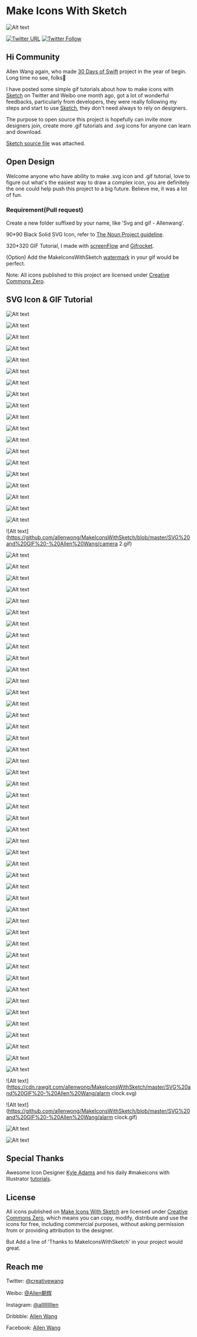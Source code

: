 # Make Icons With Sketch

![Alt text](https://github.com/allenwong/MakeIconsWithSketch/blob/master/project%20logo.png)

[![Twitter URL](https://img.shields.io/twitter/url/http/shields.io.svg?style=social)](https://twitter.com/intent/tweet?text=https://github.com/allenwong/30DaysofSwift)
[![Twitter Follow](https://img.shields.io/twitter/follow/creativewang.svg?style=social)](https://twitter.com/creativewang)

## Hi Community ##

Allen Wang again, who made [30 Days of Swift](https://github.com/allenwong/30DaysofSwift) project in the year of begin. Long time no see, folks🙌

I have posted some simple gif tutorials about how to make icons with [Sketch](https://sketchapp.com/) on Twitter and Weibo one month ago, got a lot of wonderful feedbacks, particularly from developers, they were really following my steps and start to use [Sketch](https://sketchapp.com/), they don't need always to rely on designers.

The purpose to open source this project is hopefully can invite more designers join, create more .gif tutorials and .svg icons for anyone can learn and download.

[Sketch source file](https://github.com/allenwong/MakeIconsWithSketch/blob/master/Icon%20set.sketch) was attached.

## Open Design ##
Welcome anyone who have ability to make .svg icon and .gif tutorial, love to figure out what's the easiest way to draw a complex icon, you are definitely the one could help push this project to a big future. Believe me, it was a lot of fun.

### Requirement(Pull request) ###

Create a new folder suffixed by your name, like 'Svg and gif - Allenwang'.

90*90 Black Solid SVG Icon, refer to [The Noun Project guideline](https://thenounproject.zendesk.com/hc/en-us/articles/200769903-Design-Technical-Guidelines).

320*320 GIF Tutorial, I made with [screenFlow](http://screenflow.en.softonic.com/mac) and [Gifrocket](http://www.gifrocket.com/).

(Option) Add the MakeIconsWithSketch [watermark](https://github.com/allenwong/MakeIconsWithSketch/blob/master/Video%20to%20GIF%20watermark.png) in your gif would be perfect.

Note: All icons published to this project are licensed under [Creative Commons Zero](https://creativecommons.org/publicdomain/zero/1.0/).

## SVG Icon & GIF Tutorial ##

![Alt text](https://cdn.rawgit.com/allenwong/MakeIconsWithSketch/master/SVG%20and%20GIF%20-%20Allen%20Wang/heart.svg)

![Alt text](https://github.com/allenwong/MakeIconsWithSketch/blob/master/SVG%20and%20GIF%20-%20Allen%20Wang/heart.gif)

![Alt text](https://cdn.rawgit.com/allenwong/MakeIconsWithSketch/master/SVG%20and%20GIF%20-%20Allen%20Wang/fullscreen.svg)

![Alt text](https://github.com/allenwong/MakeIconsWithSketch/blob/master/SVG%20and%20GIF%20-%20Allen%20Wang/fullscreen.gif)

![Alt text](https://cdn.rawgit.com/allenwong/MakeIconsWithSketch/master/SVG%20and%20GIF%20-%20Allen%20Wang/music.svg)

![Alt text](https://github.com/allenwong/MakeIconsWithSketch/blob/master/SVG%20and%20GIF%20-%20Allen%20Wang/music.gif)

![Alt text](https://cdn.rawgit.com/allenwong/MakeIconsWithSketch/master/SVG%20and%20GIF%20-%20Allen%20Wang/cloud.svg)

![Alt text](https://github.com/allenwong/MakeIconsWithSketch/blob/master/SVG%20and%20GIF%20-%20Allen%20Wang/cloud.gif)

![Alt text](https://cdn.rawgit.com/allenwong/MakeIconsWithSketch/master/SVG%20and%20GIF%20-%20Allen%20Wang/brightness.svg)

![Alt text](https://github.com/allenwong/MakeIconsWithSketch/blob/master/SVG%20and%20GIF%20-%20Allen%20Wang/brightness.gif)

![Alt text](https://cdn.rawgit.com/allenwong/MakeIconsWithSketch/master/SVG%20and%20GIF%20-%20Allen%20Wang/lightning.svg)

![Alt text](https://github.com/allenwong/MakeIconsWithSketch/blob/master/SVG%20and%20GIF%20-%20Allen%20Wang/lightning.gif)

![Alt text](https://cdn.rawgit.com/allenwong/MakeIconsWithSketch/master/SVG%20and%20GIF%20-%20Allen%20Wang/comment.svg)

![Alt text](https://github.com/allenwong/MakeIconsWithSketch/blob/master/SVG%20and%20GIF%20-%20Allen%20Wang/comment.gif)

![Alt text](https://cdn.rawgit.com/allenwong/MakeIconsWithSketch/master/SVG%20and%20GIF%20-%20Allen%20Wang/notification.svg)

![Alt text](https://github.com/allenwong/MakeIconsWithSketch/blob/master/SVG%20and%20GIF%20-%20Allen%20Wang/notification.gif)

![Alt text](https://cdn.rawgit.com/allenwong/MakeIconsWithSketch/master/SVG%20and%20GIF%20-%20Allen%20Wang/bell.svg)

![Alt text](https://github.com/allenwong/MakeIconsWithSketch/blob/master/SVG%20and%20GIF%20-%20Allen%20Wang/bell.gif)

![Alt text](https://cdn.rawgit.com/allenwong/MakeIconsWithSketch/master/SVG%20and%20GIF%20-%20Allen%20Wang/camera.svg)

![Alt text](https://github.com/allenwong/MakeIconsWithSketch/blob/master/SVG%20and%20GIF%20-%20Allen%20Wang/camera 2.gif)

![Alt text](https://cdn.rawgit.com/allenwong/MakeIconsWithSketch/master/SVG%20and%20GIF%20-%20Allen%20Wang/volume.svg)

![Alt text](https://github.com/allenwong/MakeIconsWithSketch/blob/master/SVG%20and%20GIF%20-%20Allen%20Wang/volume.gif)

![Alt text](https://cdn.rawgit.com/allenwong/MakeIconsWithSketch/master/SVG%20and%20GIF%20-%20Allen%20Wang/wifi.svg)

![Alt text](https://github.com/allenwong/MakeIconsWithSketch/blob/master/SVG%20and%20GIF%20-%20Allen%20Wang/wifi.gif)

![Alt text](https://cdn.rawgit.com/allenwong/MakeIconsWithSketch/master/SVG%20and%20GIF%20-%20Allen%20Wang/lock.svg)

![Alt text](https://github.com/allenwong/MakeIconsWithSketch/blob/master/SVG%20and%20GIF%20-%20Allen%20Wang/lock.gif)

![Alt text](https://cdn.rawgit.com/allenwong/MakeIconsWithSketch/master/SVG%20and%20GIF%20-%20Allen%20Wang/floder.svg)

![Alt text](https://github.com/allenwong/MakeIconsWithSketch/blob/master/SVG%20and%20GIF%20-%20Allen%20Wang/floder.gif)

![Alt text](https://cdn.rawgit.com/allenwong/MakeIconsWithSketch/master/SVG%20and%20GIF%20-%20Allen%20Wang/email.svg)

![Alt text](https://github.com/allenwong/MakeIconsWithSketch/blob/master/SVG%20and%20GIF%20-%20Allen%20Wang/email.gif)

![Alt text](https://cdn.rawgit.com/allenwong/MakeIconsWithSketch/master/SVG%20and%20GIF%20-%20Allen%20Wang/flag.svg)

![Alt text](https://github.com/allenwong/MakeIconsWithSketch/blob/master/SVG%20and%20GIF%20-%20Allen%20Wang/flag.gif)

![Alt text](https://cdn.rawgit.com/allenwong/MakeIconsWithSketch/master/SVG%20and%20GIF%20-%20Allen%20Wang/setting.svg)

![Alt text](https://github.com/allenwong/MakeIconsWithSketch/blob/master/SVG%20and%20GIF%20-%20Allen%20Wang/setting.gif)

![Alt text](https://cdn.rawgit.com/allenwong/MakeIconsWithSketch/master/SVG%20and%20GIF%20-%20Allen%20Wang/gear.svg)

![Alt text](https://github.com/allenwong/MakeIconsWithSketch/blob/master/SVG%20and%20GIF%20-%20Allen%20Wang/gear.gif)

![Alt text](https://cdn.rawgit.com/allenwong/MakeIconsWithSketch/master/SVG%20and%20GIF%20-%20Allen%20Wang/tools.svg)

![Alt text](https://github.com/allenwong/MakeIconsWithSketch/blob/master/SVG%20and%20GIF%20-%20Allen%20Wang/tools.gif)

![Alt text](https://cdn.rawgit.com/allenwong/MakeIconsWithSketch/master/SVG%20and%20GIF%20-%20Allen%20Wang/debates.svg)

![Alt text](https://github.com/allenwong/MakeIconsWithSketch/blob/master/SVG%20and%20GIF%20-%20Allen%20Wang/debates.gif)

![Alt text](https://cdn.rawgit.com/allenwong/MakeIconsWithSketch/master/SVG%20and%20GIF%20-%20Allen%20Wang/user.svg)

![Alt text](https://github.com/allenwong/MakeIconsWithSketch/blob/master/SVG%20and%20GIF%20-%20Allen%20Wang/user.gif)

![Alt text](https://cdn.rawgit.com/allenwong/MakeIconsWithSketch/master/SVG%20and%20GIF%20-%20Allen%20Wang/album.svg)

![Alt text](https://github.com/allenwong/MakeIconsWithSketch/blob/master/SVG%20and%20GIF%20-%20Allen%20Wang/album.gif)

![Alt text](https://cdn.rawgit.com/allenwong/MakeIconsWithSketch/master/SVG%20and%20GIF%20-%20Allen%20Wang/headphone.svg)

![Alt text](https://github.com/allenwong/MakeIconsWithSketch/blob/master/SVG%20and%20GIF%20-%20Allen%20Wang/headphone.gif)

![Alt text](https://cdn.rawgit.com/allenwong/MakeIconsWithSketch/master/SVG%20and%20GIF%20-%20Allen%20Wang/ring.svg)

![Alt text](https://github.com/allenwong/MakeIconsWithSketch/blob/master/SVG%20and%20GIF%20-%20Allen%20Wang/ring.gif)

![Alt text](https://cdn.rawgit.com/allenwong/MakeIconsWithSketch/master/SVG%20and%20GIF%20-%20Allen%20Wang/trash.svg)

![Alt text](https://github.com/allenwong/MakeIconsWithSketch/blob/master/SVG%20and%20GIF%20-%20Allen%20Wang/trash.gif)

![Alt text](https://cdn.rawgit.com/allenwong/MakeIconsWithSketch/master/SVG%20and%20GIF%20-%20Allen%20Wang/command.svg)

![Alt text](https://github.com/allenwong/MakeIconsWithSketch/blob/master/SVG%20and%20GIF%20-%20Allen%20Wang/command.gif)

![Alt text](https://cdn.rawgit.com/allenwong/MakeIconsWithSketch/master/SVG%20and%20GIF%20-%20Allen%20Wang/flight.svg)

![Alt text](https://github.com/allenwong/MakeIconsWithSketch/blob/master/SVG%20and%20GIF%20-%20Allen%20Wang/flight.gif)

![Alt text](https://cdn.rawgit.com/allenwong/MakeIconsWithSketch/master/SVG%20and%20GIF%20-%20Allen%20Wang/compass.svg)

![Alt text](https://github.com/allenwong/MakeIconsWithSketch/blob/master/SVG%20and%20GIF%20-%20Allen%20Wang/compass.gif)

![Alt text](https://cdn.rawgit.com/allenwong/MakeIconsWithSketch/master/SVG%20and%20GIF%20-%20Allen%20Wang/home.svg)

![Alt text](https://github.com/allenwong/MakeIconsWithSketch/blob/master/SVG%20and%20GIF%20-%20Allen%20Wang/home.gif)

![Alt text](https://cdn.rawgit.com/allenwong/MakeIconsWithSketch/master/SVG%20and%20GIF%20-%20Allen%20Wang/refresh.svg)

![Alt text](https://github.com/allenwong/MakeIconsWithSketch/blob/master/SVG%20and%20GIF%20-%20Allen%20Wang/refresh.gif)

![Alt text](https://cdn.rawgit.com/allenwong/MakeIconsWithSketch/master/SVG%20and%20GIF%20-%20Allen%20Wang/phone.svg)

![Alt text](https://github.com/allenwong/MakeIconsWithSketch/blob/master/SVG%20and%20GIF%20-%20Allen%20Wang/phone.gif)

![Alt text](https://cdn.rawgit.com/allenwong/MakeIconsWithSketch/master/SVG%20and%20GIF%20-%20Allen%20Wang/eye.svg)

![Alt text](https://github.com/allenwong/MakeIconsWithSketch/blob/master/SVG%20and%20GIF%20-%20Allen%20Wang/eye.gif)

![Alt text](https://cdn.rawgit.com/allenwong/MakeIconsWithSketch/master/SVG%20and%20GIF%20-%20Allen%20Wang/search.svg)

![Alt text](https://github.com/allenwong/MakeIconsWithSketch/blob/master/SVG%20and%20GIF%20-%20Allen%20Wang/search.gif)

![Alt text](https://cdn.rawgit.com/allenwong/MakeIconsWithSketch/master/SVG%20and%20GIF%20-%20Allen%20Wang/alarm clock.svg)

![Alt text](https://github.com/allenwong/MakeIconsWithSketch/blob/master/SVG%20and%20GIF%20-%20Allen%20Wang/alarm clock.gif)

![Alt text](https://cdn.rawgit.com/allenwong/MakeIconsWithSketch/master/SVG%20and%20GIF%20-%20Allen%20Wang/download.svg)

![Alt text](https://github.com/allenwong/MakeIconsWithSketch/blob/master/SVG%20and%20GIF%20-%20Allen%20Wang/download.gif)

## Special Thanks ##
Awesome Icon Designer [Kyle Adams](https://twitter.com/ItsKyleAdams) and his daily #makeicons with Illustrator [tutorials](https://www.youtube.com/user/kyleadamsdesign).

## License ##

 All icons published on [Make Icons With Sketch](https://github.com/allenwong/MakeIconsWithSketch) are licensed under [Creative Commons Zero](https://creativecommons.org/publicdomain/zero/1.0/), which means you can copy, modify, distribute and use the icons for free, including commercial purposes, without asking permission from or providing attribution to the designer.

 But Add a line of 'Thanks to MakeIconsWithSketch' in your project would great.

## Reach me ##

Twitter: [@creativewang](https://twitter.com/creativewang)

Weibo: [@Allen朝辉](http://weibo.com/wangchaohui)

Instagram: [@alllllllllen](https://www.instagram.com/allllllllllen/)

Dribbble: [Allen Wang](https://dribbble.com/openallen)

Facebook: [Allen Wang](https://www.facebook.com/openallen)
